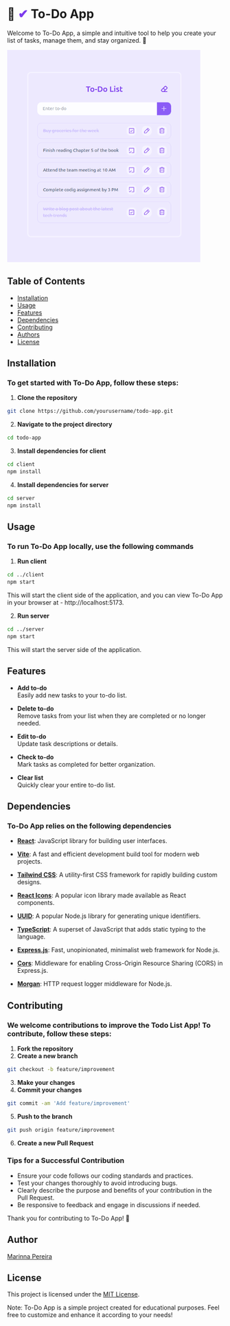 # 📝 <span style="color:#7C3AED;">✔</span> To-Do App

Welcome to To-Do App, a simple and intuitive tool to help you create your list of tasks, manage them, and stay organized. 🚀

<img src="./preview-todo-app.png" alt="App Screenshot" width="450">

## Table of Contents

- [Installation](#installation)
- [Usage](#usage)
- [Features](#features)
- [Dependencies](#dependencies)
- [Contributing](#contributing)
- [Authors](#authors)
- [License](#license)

## Installation

### To get started with To-Do App, follow these steps:

1. **Clone the repository**

```bash
git clone https://github.com/yourusername/todo-app.git
```

2. **Navigate to the project directory**

```bash
cd todo-app
```

3. **Install dependencies for client**

```bash
cd client
npm install
```

4. **Install dependencies for server**

```bash
cd server
npm install
```

## Usage

### To run To-Do App locally, use the following commands

1. **Run client**

```bash
cd ../client
npm start
```

This will start the client side of the application, and you can view To-Do App in your browser at - http://localhost:5173.

2. **Run server**

```bash
cd ../server
npm start
```

This will start the server side of the application.

## Features

- **Add to-do**  
  Easily add new tasks to your to-do list.

- **Delete to-do**  
  Remove tasks from your list when they are completed or no longer needed.

- **Edit to-do**  
  Update task descriptions or details.

- **Check to-do**  
  Mark tasks as completed for better organization.

- **Clear list**  
  Quickly clear your entire to-do list.

## Dependencies

### To-Do App relies on the following dependencies

- [**React**](https://react.dev/): JavaScript library for building user interfaces.

- [**Vite**](https://vitejs.dev/): A fast and efficient development build tool for modern web projects.

- [**Tailwind CSS**](https://tailwindcss.com/): A utility-first CSS framework for rapidly building custom designs.

- [**React Icons**](https://react-icons.github.io/react-icons/): A popular icon library made available as React components.

- [**UUID**](https://www.npmjs.com/package/uuid): A popular Node.js library for generating unique identifiers.

- [**TypeScript**](https://www.typescriptlang.org/): A superset of JavaScript that adds static typing to the language.

- [**Express.js**](https://expressjs.com/): Fast, unopinionated, minimalist web framework for Node.js.

- [**Cors**](https://www.npmjs.com/package/cors): Middleware for enabling Cross-Origin Resource Sharing (CORS) in Express.js.

- [**Morgan**](https://www.npmjs.com/package/morgan): HTTP request logger middleware for Node.js.

## Contributing

### We welcome contributions to improve the Todo List App! To contribute, follow these steps:

1. **Fork the repository**
2. **Create a new branch**

```bash
git checkout -b feature/improvement
```

3. **Make your changes**
4. **Commit your changes**

```bash
git commit -am 'Add feature/improvement'
```

5. **Push to the branch**

```bash
git push origin feature/improvement
```

6. **Create a new Pull Request**

### Tips for a Successful Contribution

- Ensure your code follows our coding standards and practices.
- Test your changes thoroughly to avoid introducing bugs.
- Clearly describe the purpose and benefits of your contribution in the Pull Request.
- Be responsive to feedback and engage in discussions if needed.

Thank you for contributing to To-Do App! 🌟

## Author

<a href="https://github.com/MarinnaPereira" target="_blank">Marinna Pereira</a>

## License

This project is licensed under the <a href="https://opensource.org/licenses/MIT/" target="_blank">MIT License</a>.

Note: To-Do App is a simple project created for educational purposes. Feel free to customize and enhance it according to your needs!
